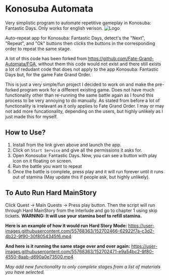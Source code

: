 # Konosuba Automata
Very simplistic program to automate repetitive gameplay in Konosuba: Fantastic Days. Only works for english verison.
![Logo](https://1x41wi4ekjc71rf2x7zbpt6azg-wpengine.netdna-ssl.com/wp-content/uploads/2020/06/107a97ca5bd4a571edcebec54a66fc32.jpg.webp)

Auto-repeat app for Konosuba: Fantastic Days, detect's the "Next", "Repeat", and "Ok" buttons then clicks the buttons in the corresponding order to repeat the same stage.

A lot of this code has been forked from https://github.com/Fate-Grand-Automata/FGA, without them this code would not exist and there still exists a lot of redudant code that does not apply to the app Konosuba: Fantastic Days but, for the game Fate Grand Order.

This is just a very simple/fun project I decided to work on and make the pre-forked program work for a different existing game.
Does not have much functionality other than re-running the same battle again as I found this process to be very annoying to do manually. As stated from before a lot of functionality is irrelavant as it only applies to Fate Grand Order.
I may or may not add more funcationality, depending on the users, but highly unlikely as I just made this for myself.

## How to Use?
1. Install from the link given above and launch the app.
2. Click on `Start Service` and give all the permissions it asks for.
3. Open Konosuba: Fantastic Days. Now, you can see a button with play icon on it floating on screen.
4. Run the battle you want to repeat
5. Once the battle is complete, press play and it will run forever until it runs out of stamina (May update this if people ask, but highly unlikely).

## To Auto Run Hard MainStory
Click Quest -> Main Quests -> Press play button.
Then the script will run through Hard MainStory from the Interlude and go to chapter 1 using skip tickets. 
**WARNING: It will use your stamina beef to refill stamina.**

**Here is an example of how it would run Hard Story Mode:**
https://user-images.githubusercontent.com/55768363/152702466-62922f7a-c3d2-4b22-9f90-30f8054345f6.mp4

**And here is it running the same stage over and over again:**
https://user-images.githubusercontent.com/55768363/152702471-e9a54bc2-9f80-4550-8aab-d690a0e73500.mp4



_May add new functionality to only complete stages from a list of materials you have selected._
